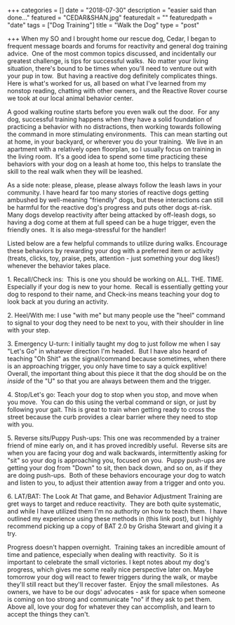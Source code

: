 +++
categories = []
date = "2018-07-30"
description = "easier said than done..."
featured = "CEDAR&SHAN.jpg"
featuredalt = ""
featuredpath = "date"
tags = ["Dog Training"]
title = "Walk the Dog"
type = "post"

+++
When my SO and I brought home our rescue dog, Cedar, I began to frequent message boards and forums for reactivity and general dog training advice.  One of the most common topics discussed, and incidentally our greatest challenge, is tips for successful walks.  No matter your living situation, there's bound to be times when you'll need to venture out with your pup in tow.  But having a reactive dog definitely complicates things.  Here is what's worked for us, all based on what I've learned from my nonstop reading, chatting with other owners, and the Reactive Rover course we took at our local animal behavior center.

A good walking routine starts before you even walk out the door.  For any dog, successful training happens when they have a solid foundation of practicing a behavior with no distractions, then working towards following the command in more stimulating environments.  This can mean starting out at home, in your backyard, or wherever you do your training.  We live in an apartment with a relatively open floorplan, so I usually focus on training in the living room.  It's a good idea to spend some time practicing these behaviors with your dog on a leash at home too, this helps to translate the skill to the real walk when they will be leashed.

As a side note: please, please, please always follow the leash laws in your community. I have heard far too many stories of reactive dogs getting ambushed by well-meaning "friendly" dogs, but these interactions can still be harmful for the reactive dog's progress and puts other dogs at-risk.  Many dogs develop reactivity after being attacked by off-leash dogs, so having a dog come at them at full speed can be a huge trigger, even the friendly ones.  It is also mega-stressful for the handler!

Listed below are a few helpful commands to utilize during walks. Encourage these behaviors by rewarding your dog with a preferred item or activity (treats, clicks, toy, praise, pets, attention - just something your dog likes!) whenever the behavior takes place.

1\. Recall/Check ins:  This is one you should be working on ALL. THE. TIME. Especially if your dog is new to your home.  Recall is essentially getting your dog to respond to their name, and Check-ins means teaching your dog to look back at you during an activity.

2\. Heel/With me: I use "with me" but many people use the "heel" command to signal to your dog they need to be next to you, with their shoulder in line with your step.

3\. Emergency U-turn: I initially taught my dog to just follow me when I say "Let's Go" in whatever direction I'm headed.  But I have also heard of teaching "Oh Shit" as the signal/command because sometimes, when there is an approaching trigger, you only have time to say a quick explitive!  Overall, the important thing about this piece it that the dog should be on the _inside_ of the "U" so that you are always between them and the trigger.

4\. Stop/Let's go: Teach your dog to stop when you stop, and move when you move.  You can do this using the verbal command or sign, or just by following your gait. This is great to train when getting ready to cross the street because the curb provides a clear barrier where they need to stop with you.

5\. Reverse sits/Puppy Push-ups: This one was recommended by a trainer friend of mine early on, and it has proved incredibly useful.  Reverse sits are when you are facing your dog and walk backwards, intermittently asking for "sit" so your dog is approaching you, focused on you.  Puppy push-ups are getting your dog from "Down" to sit, then back down, and so on, as if they are doing push-ups.  Both of these behaviors encourage your dog to watch and listen to you, to adjust their attention away from a trigger and onto you.

6\. LAT/BAT: The Look At That game, and Behavior Adjustment Training are gret ways to target and reduce reactivity.  They are both quite systematic, and while I have utilized them I'm no authority on how to teach them.  I have outlined my experience using these methods in (this link post), but I highly recommend picking up a copy of BAT 2.0 by Grisha Stewart and giving it a try.

Progress doesn't happen overnight.  Training takes an incredible amount of time and patience, especially when dealing with reactivity.  So it is important to celebrate the small victories. I kept notes about my dog's progress, which gives me some really nice perspective later on. Maybe tomorrow your dog will react to fewer triggers during the walk, or maybe they'll still react but they'll recover faster.  Enjoy the small milestones.  As owners, we have to be our dogs' advocates - ask for space when someone is coming on too strong and communicate "no" if they ask to pet them.  Above all, love your dog for whatever they can accomplish, and learn to accept the things they can't.
